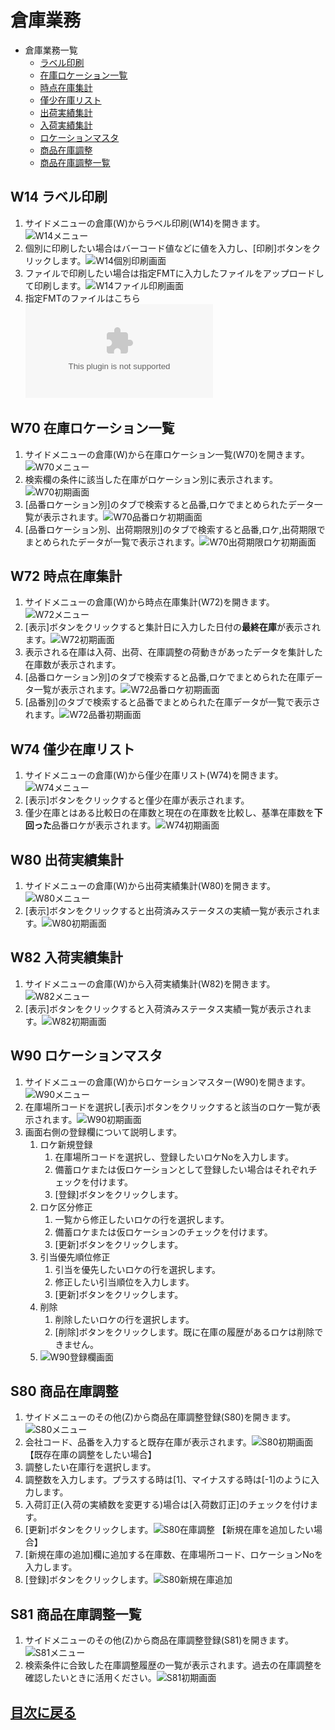 # 倉庫業務
- 倉庫業務一覧
  - [ラベル印刷](#w14-ラベル印刷)
  - [在庫ロケーション一覧](#w70-在庫ロケーション一覧)
  - [時点在庫集計](#w72-時点在庫集計)
  - [僅少在庫リスト](#w74-僅少在庫リスト)
  - [出荷実績集計](#w80-出荷実績集計)
  - [入荷実績集計](#w82-入荷実績集計)
  - [ロケーションマスタ](#w90-ロケーションマスタ)
  - [商品在庫調整](#s80-商品在庫調整)
  - [商品在庫調整一覧](#s81-商品在庫調整一覧)

## W14 ラベル印刷
1. サイドメニューの倉庫(W)からラベル印刷(W14)を開きます。![W14メニュー](/img/Warehouse/W14_Menu.png)
2. 個別に印刷したい場合はバーコード値などに値を入力し、[印刷]ボタンをクリックします。![W14個別印刷画面](/img/Warehouse/W14_Print.png)
3. ファイルで印刷したい場合は指定FMTに入力したファイルをアップロードして印刷します。![W14ファイル印刷画面](/img/Warehouse/W14_FilePrint.png)
4. 指定FMTのファイルはこちら![W14ファイルFMT](/file/W14%E8%A4%87%E6%95%B0%E6%9E%9A%E3%83%A9%E3%83%99%E3%83%AB%E7%94%A8%E3%83%86%E3%83%B3%E3%83%97%E3%83%AC.xlsx)

## W70 在庫ロケーション一覧
1. サイドメニューの倉庫(W)から在庫ロケーション一覧(W70)を開きます。![W70メニュー](/img/Warehouse/W70_Menu.png)
2. 検索欄の条件に該当した在庫がロケーション別に表示されます。![W70初期画面](/img/Warehouse/W70_Default.png)
3. [品番ロケーション別]のタブで検索すると品番,ロケでまとめられたデータ一覧が表示されます。![W70品番ロケ初期画面](/img/Warehouse/W70_Default_ItemLoca.png)
4. [品番ロケーション別、出荷期限別]のタブで検索すると品番,ロケ,出荷期限でまとめられたデータが一覧で表示されます。![W70出荷期限ロケ初期画面](/img/Warehouse/W70_Default_DateShippingDeadline.png)

## W72 時点在庫集計
1. サイドメニューの倉庫(W)から時点在庫集計(W72)を開きます。![W72メニュー](/img/Warehouse/W72_Menu.png)
2. [表示]ボタンをクリックすると集計日に入力した日付の**最終在庫**が表示されます。![W72初期画面](img/Warehouse/W72_Default.png)
3. 表示される在庫は入荷、出荷、在庫調整の荷動きがあったデータを集計した在庫数が表示されます。
4. [品番ロケーション別]のタブで検索すると品番,ロケでまとめられた在庫データ一覧が表示されます。![W72品番ロケ初期画面](/img/Warehouse/W72_ItemLoca.png)
5. [品番別]のタブで検索すると品番でまとめられた在庫データが一覧で表示されます。![W72品番初期画面](/img/Warehouse/W72_SKU.png)
## W74 僅少在庫リスト
1. サイドメニューの倉庫(W)から僅少在庫リスト(W74)を開きます。![W74メニュー](/img/Warehouse/W74_Menu.png)
2. [表示]ボタンをクリックすると僅少在庫が表示されます。
3. 僅少在庫とはある比較日の在庫数と現在の在庫数を比較し、基準在庫数を**下回った**品番ロケが表示されます。![W74初期画面](img/Warehouse/W74_Default.png)

## W80 出荷実績集計
1. サイドメニューの倉庫(W)から出荷実績集計(W80)を開きます。![W80メニュー](/img/Warehouse/W80_Menu.png)
2. [表示]ボタンをクリックすると出荷済みステータスの実績一覧が表示されます。![W80初期画面](/img/Warehouse/W80_Default.png)

## W82 入荷実績集計
1. サイドメニューの倉庫(W)から入荷実績集計(W82)を開きます。![W82メニュー](/img/Warehouse/W82_Menu.png)
2. [表示]ボタンをクリックすると入荷済みステータス実績一覧が表示されます。![W82初期画面](/img/Warehouse/W82_Default.png)

## W90 ロケーションマスタ
1. サイドメニューの倉庫(W)からロケーションマスター(W90)を開きます。![W90メニュー](/img/Warehouse/W90_Menu.png)
2. 在庫場所コードを選択し[表示]ボタンをクリックすると該当のロケ一覧が表示されます。![W90初期画面](/img/Warehouse/W90_Default.png)
3. 画面右側の登録欄について説明します。
   1. ロケ新規登録
      1. 在庫場所コードを選択し、登録したいロケNoを入力します。
      2. 備蓄ロケまたは仮ロケーションとして登録したい場合はそれぞれチェックを付けます。
      3. [登録]ボタンをクリックします。
   2. ロケ区分修正
      1. 一覧から修正したいロケの行を選択します。
      2. 備蓄ロケまたは仮ロケーションのチェックを付けます。
      3. [更新]ボタンをクリックします。
   3. 引当優先順位修正
      1. 引当を優先したいロケの行を選択します。
      2. 修正したい引当順位を入力します。
      3. [更新]ボタンをクリックします。
   4. 削除
      1. 削除したいロケの行を選択します。
      2. [削除]ボタンをクリックします。既に在庫の履歴があるロケは削除できません。
   5. ![W90登録欄画面](/img/Warehouse/W90_InsertField.png)

## S80 商品在庫調整
1. サイドメニューのその他(Z)から商品在庫調整登録(S80)を開きます。![S80メニュー](/img/Warehouse/S80_Menu.png)
2. 会社コード、品番を入力すると既存在庫が表示されます。![S80初期画面](/img/Warehouse/S80_Default.png)
【既存在庫の調整をしたい場合】
3. 調整したい在庫行を選択します。
4. 調整数を入力します。プラスする時は[1]、マイナスする時は[-1]のように入力します。
5. 入荷訂正(入荷の実績数を変更する)場合は[入荷数訂正]のチェックを付けます。
6. [更新]ボタンをクリックします。![S80在庫調整](/img/Warehouse/S80_StockMnt.png)
【新規在庫を追加したい場合】
7. [新規在庫の追加]欄に追加する在庫数、在庫場所コード、ロケーションNoを入力します。
8. [登録]ボタンをクリックします。![S80新規在庫追加](/img/Warehouse/S80_StockMake.png)

## S81 商品在庫調整一覧
1.  サイドメニューのその他(Z)から商品在庫調整登録(S81)を開きます。![S81メニュー](/img/Warehouse/S81_Menu.png)
2. 検索条件に合致した在庫調整履歴の一覧が表示されます。過去の在庫調整を確認したいときに活用ください。![S81初期画面](/img/Warehouse/S81_Default.png)

## [目次に戻る](index.md#目次)